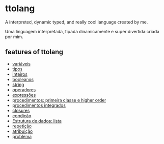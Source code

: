# ttolang
A interpreted, dynamic typed, and really cool language created by me.

Uma linguagem interpretada, tipada dinamicamente e super divertida criada por mim.

## features of ttolang

- [variáveis](docs/variaveis.md)
- [tipos](docs/tipos.md)
- [inteiros](docs/inteiros.md)
- [booleanos](docs/booleanos.md)
- [string](docs/string.md)
- [operadores](docs/operadores.md)
- [expressões](docs/expressoes.md)
- [procedimentos: primeira classe e higher order](docs/procedimentos.md#procedimentos-primeira-classe-e-ordem-superior)
- [procedimentos integrados](docs/procedimentos.md#procedimentos-integrados)
- [closures](docs/closures.md)
- [condição](docs/condição.md)
- [Estrutura de dados: lista](docs/lista.md)
- [repetição](docs/repetição.md)
- [atribuição](docs/atribuição.md)
- [problema](docs/problema.md)